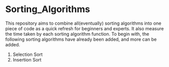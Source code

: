 # Sorting_Algorithms
This repository aims to combine all(eventually) sorting algorithms into one piece of code as a quick refresh for beginners and experts. It also measure the time taken by each sorting algorithm function.
To begin with, the following sorting algorithms have already been added, and more can be added.
1. Selection Sort
2. Insertion Sort
